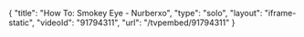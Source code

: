 {
    "title": "How To: Smokey Eye - Nurberxo",
    "type": "solo",
    "layout": "iframe-static",
    "videoId": "91794311",
    "url": "\/tvpembed\/91794311"
}